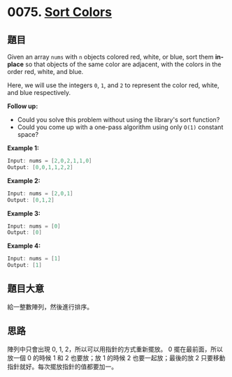 # 0075. [Sort Colors](https://leetcode.com/problems/sort-colors/)

## 題目
Given an array `nums` with `n` objects colored red, white, or blue, sort them **in-place** so that objects of the same color are adjacent, with the colors in the order red, white, and blue.

Here, we will use the integers `0`, `1`, and `2` to represent the color red, white, and blue respectively.

**Follow up:**

* Could you solve this problem without using the library's sort function?
* Could you come up with a one-pass algorithm using only `O(1)` constant space?

**Example 1:**

```c
Input: nums = [2,0,2,1,1,0]
Output: [0,0,1,1,2,2]
```

**Example 2:**

```c
Input: nums = [2,0,1]
Output: [0,1,2]
```

**Example 3:**

```c
Input: nums = [0]
Output: [0]
```

**Example 4:**

```c
Input: nums = [1]
Output: [1]
```

## 題目大意

給一整數陣列，然後進行排序。

## 思路

陣列中只會出現 0, 1, 2，所以可以用指針的方式重新擺放。
0 擺在最前面，所以放一個 0 的時候 1 和 2 也要放；放 1 的時候 2 也要一起放；最後的放 2 只要移動指針就好。每次擺放指針的值都要加一。
